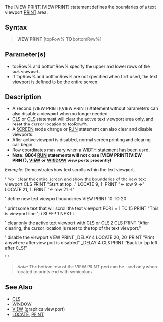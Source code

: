 The [VIEW PRINT](VIEW PRINT) statement defines the boundaries of a text viewport [PRINT](PRINT) area.


## Syntax

>  **VIEW PRINT** [topRow% **TO** bottomRow%]


## Parameter(s)

* topRow% and bottomRow% specify the upper and lower rows of the text viewport. 
* If topRow% and bottomRow% are not specified when first used, the text viewport is defined to be the entire screen.


## Description

* A second [VIEW PRINT](VIEW PRINT) statement without parameters can also disable a viewport when no longer needed.  
* [CLS](CLS) or [CLS](CLS) statement will clear the active text viewport area only, and reset the cursor location to topRow%.
* A [SCREEN](SCREEN) mode change or [RUN](RUN) statement can also clear and disable viewports.
* After active viewport is disabled, normal screen printing and clearing can begin.
* Row coordinates may vary when a [WIDTH](WIDTH) statement has been used.
* **Note: QB64 [RUN](RUN) statements will not close [VIEW PRINT](VIEW PRINT), [VIEW](VIEW) or [WINDOW](WINDOW) view ports presently!**


*Example:* Demonstrates how text scrolls within the text viewport.

'''vb
' clear the entire screen and show the boundaries of the new text viewport
CLS
PRINT "Start at top..."
LOCATE 9, 1: PRINT "<- row 9 ->"
LOCATE 21, 1: PRINT "<- row 21 ->"

' define new text viewport boundaries
VIEW PRINT 10 TO 20

' print some text that will scroll the text viewport
FOR i = 1 TO 15
  PRINT "This is viewport line:"; i
  SLEEP 1
NEXT i

' clear only the active text viewport with CLS or CLS 2
CLS
PRINT "After clearing, the cursor location is reset to the top of the text viewport."

' disable the viewport
VIEW PRINT
_DELAY 4
LOCATE 20, 20: PRINT "Print anywhere after view port is disabled"
_DELAY 4
CLS
PRINT "Back to top left after CLS!" 

'''
>  *Note:* The bottom row of the VIEW PRINT port can be used only when located or prints end with semicolons.


## See Also

* [CLS](CLS)
* [WINDOW](WINDOW)
* [VIEW](VIEW) (graphics view port)
* [LOCATE](LOCATE), [PRINT](PRINT)




